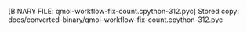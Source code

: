 [BINARY FILE: qmoi-workflow-fix-count.cpython-312.pyc]
Stored copy: docs/converted-binary/qmoi-workflow-fix-count.cpython-312.pyc
